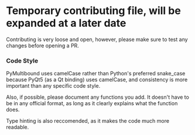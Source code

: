 # Temporary contributing file, will be expanded at a later date

Contributing is very loose and open, however, please make sure to test any changes before opening a PR.

### Code Style
PyMultibound uses camelCase rather than Python's preferred snake_case because PyQt5 (as a Qt binding) uses camelCase, and consistency is more important than any specific code style.

Also, if possible, please document any functions you add. It doesn't have to be in any official format, as long as it clearly explains what the function does.

Type hinting is also reccomended, as it makes the code much more readable.

